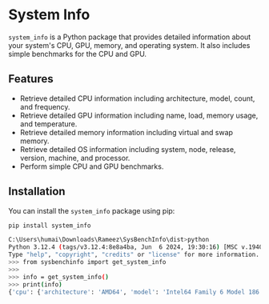 # System Info

`system_info` is a Python package that provides detailed information about your system's CPU, GPU, memory, and operating system. It also includes simple benchmarks for the CPU and GPU.

## Features

- Retrieve detailed CPU information including architecture, model, count, and frequency.
- Retrieve detailed GPU information including name, load, memory usage, and temperature.
- Retrieve detailed memory information including virtual and swap memory.
- Retrieve detailed OS information including system, node, release, version, machine, and processor.
- Perform simple CPU and GPU benchmarks.

## Installation

You can install the `system_info` package using pip:

```sh
pip install system_info

C:\Users\humai\Downloads\Rameez\SysBenchInfo\dist>python
Python 3.12.4 (tags/v3.12.4:8e8a4ba, Jun  6 2024, 19:30:16) [MSC v.1940 64 bit (AMD64)] on win32
Type "help", "copyright", "credits" or "license" for more information.
>>> from sysbenchinfo import get_system_info
>>>
>>> info = get_system_info()
>>> print(info)
{'cpu': {'architecture': 'AMD64', 'model': 'Intel64 Family 6 Model 186 Stepping 2, GenuineIntel', 'count': 12, 'frequency': {'current': 2100.0, 'min': 0.0, 'max': 2100.0}}, 'gpu': [{'id': 0, 'name': 'NVIDIA GeForce RTX 3050 6GB Laptop GPU', 'load': 0.0, 'free_memory': 6017.0, 'used_memory': 0.0, 'total_memory': 6144.0, 'temperature': 45.0}], 'memory': {'virtual_memory': {'total': 16802922496, 'available': 6167236608, 'percent': 63.3, 'used': 10635685888, 'free': 6167236608}, 'swap_memory': {'total': 3087007744, 'used': 100864000, 'free': 2986143744, 'percent': 3.3, 'sin': 0, 'sout': 0}}, 'os': {'system': 'Windows', 'node': 'Victus_HumaiRA', 'release': '11', 'version': '10.0.22631', 'machine': 'AMD64', 'processor': 'Intel64 Family 6 Model 186 Stepping 2, GenuineIntel'}, 'benchmarks': {'cpu_benchmark': 0.5434212000109255, 'gpu_benchmark': {'gpu_name': 'NVIDIA GeForce RTX 3050 6GB Laptop GPU', 'benchmark_time': 5.055665799998678}}}
